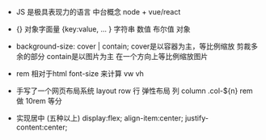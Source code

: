 - JS 是极具表现力的语言
    中台概念    node + vue/react

- {}    对象字面量  {key:value, ... }
    字符串 数值 布尔值 对象 

- background-size: cover | contain;
    cover是以容器为主，等比例缩放 剪裁多余的部分
    contain是以图片为主 在一个方向上等比例缩放图片

- rem
    相对于html font-size 来计算
    vw vh 

- 手写了一个网页布局系统 layout
    row 行 弹性布局
    列 column .col-${n}
    rem 做 10rem 等分

- 实现居中  (五种以上)
    display:flex;
    align-item:center;
    justify-content:center;
